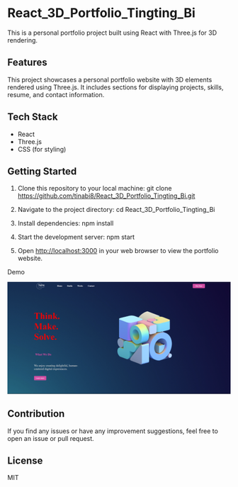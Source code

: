 # React_3D_Portfolio_Tingting_Bi

This is a personal portfolio project built using React with Three.js for 3D rendering.

## Features

This project showcases a personal portfolio website with 3D elements rendered using Three.js. It includes sections for displaying projects, skills, resume, and contact information.

## Tech Stack

- React
- Three.js
- CSS (for styling)

## Getting Started

1. Clone this repository to your local machine: git clone https://github.com/tinabi8/React_3D_Portfolio_Tingting_Bi.git

2. Navigate to the project directory: cd React_3D_Portfolio_Tingting_Bi

   
3. Install dependencies: npm install


4. Start the development server: npm start


5. Open [http://localhost:3000](http://localhost:3000) in your web browser to view the portfolio website.

Demo

[![3D Portfolio Thumbnail](https://github.com/tinabi8/React_3D_Portfolio_Tingting_Bi/raw/master/3D%20Portfolio.png)](https://github.com/tinabi8/React_3D_Portfolio_Tingting_Bi/raw/master/3D%20Portfolio_Tingting_Bi.mp4)


## Contribution

If you find any issues or have any improvement suggestions, feel free to open an issue or pull request.

## License

MIT








